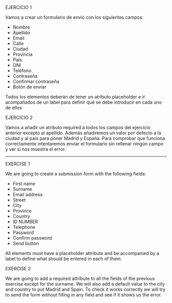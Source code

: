 EJERCICIO 1

Vamos a crear un formulario de envío con los siguientes campos:

- Nombre
- Apellido
- Email
- Calle
- Ciudad
- Provincia
- País
- DNI
- Teléfono
- Contraseña
- Confirmar contraseña
- Botón de enviar

Todos los elementos deberán de tener un atributo placeholder e ir acompañados de un label para definir qué se debe introducir en cada uno de ellos

EJERCICIO 2

Vamos a añadir un atributo required a todos los campos del ejercicio anterior excepto al apellido.
Además añadiremos un valor por defecto a la ciudad y al país para poner Madrid y España.
Para comprobar que funciona correctamente intentaremos enviar el formulario sin rellenar ningún campo y ver si nos muestra el error.

---

EXERCISE 1

We are going to create a submission form with the following fields:

- First name
- Surname
- Email address
- Street
- City
- Province
- Country
- ID NUMBER
- Telephone
- Password
- Confirm password
- Send button

All elements must have a placeholder attribute and be accompanied by a label to define what should be entered in each of them.

EXERCISE 2

We are going to add a required attribute to all the fields of the previous exercise except for the surname.
We will also add a default value to the city and country to put Madrid and Spain.
To check it works correctly we will try to send the form without filling in any field and see if it shows us the error.
